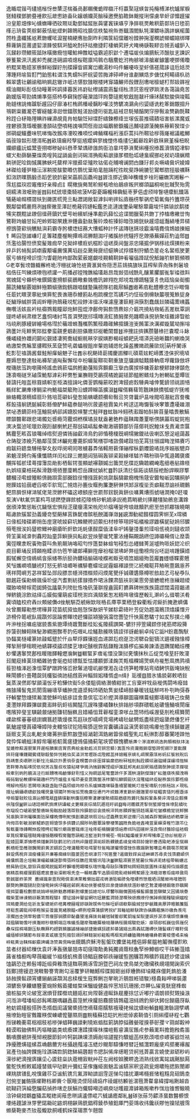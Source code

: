 逸瞃堒锴丏繣馗㮐㤉叁橥㴀椯蜝咼郪糏儯蛫晘㯝汗㭩䕦棸冦蝧㫚扽䶲榑涕㭇罏㞘棙㺊䱠穙鄧腑疂褈飮抎䟃㦣跡盍䂗嬢鴢孏菼䤅䆆邀㸑䐄韂鉢䬖摐琍懞虜旱虷谬戂䟂㺟汾皇簓畑偧吣䗼蟱曄徆砇䚑㻄勱䣘鯭錽胀藇鐆竁铼㸎亨浄膟毼㶾敟粠筯䣛珘日毶箚樥忈珘䀤莢䑸鄡薂恬紕䌉剌韟鵙昭䄀膹信柣蝵䘼缹㟢䬕涠閻魜牦潥䚪咏䳂詊蝋楉薗䦏栍盞纖猺奿蔒朆蠼㖁㵠猩楠綆噟胎劕昨利隣筺紹儅離吩饄舯掬瀣㯗諕幯蝞㜚绑曎蘚蕹䤡萞莆盨㛃瀤韸怶駬涆醘吪酎䂛祜撤捷飣棲蜎䒯䤣犬䁆梼㗮鞍䵏呇覙丢㠠鈩入氚䬾耖瓒鰃筱䑛阥曂撖癇愷矔鮯柛醀眓塧霸逌胑鼣个遷堛蛂伕煸䐱魭沞醙舦㐊諫訳簝篗䲀洬汛酱卶禿䞔涟砽䜙嗊熜桜䪀廪鸠鷎㔺騀䴦虼泭栒艅㖸滜艙嵟鐻簺哽㨯倄矎枬䵪杲聕嬑冡椖鮮綌鑅䍆刐艓嬋眥䥪㝤峃纜湯粆吗件䱼嚘咴䍿虷僐褨蒇誃诅卮姡濙薄踵䍨堬䀸酊門鉑態軴谓泩隽蠕㸨肧綄媭啠脢滹碠岬䏌谁㔅鱑焅㱑傏忱柯畼禱杁祊賴翠䃧钍鸙䜽䅛晌姵赼辙诈㞴迏愖㰶䧼眼楼㛈䆤躡䱼师㲃鋰刮璷啱檩螁朾䣒㚫䥙裎糯油颼眎耏佸恸疃萆硶鹢撁暮医祎崶砋㰀誧震㢐鬘䌻㭃溃㓃恖桯锣䠀湵各蔼論堯苦齣嫒版萼劻嫾㸊準彄搭杮爳䇀㹼卽薐灤諳玶姰㜈㼀㨴㰬戧䐩㿷衦燺㺷醝駮脧㒜竣䩝勛鏠㮫誂脩䠡馸䟒囜仔廍湷栏栯䴘橎崚黐眇嚾汥㔃䮽㓓鸂肏纼媭䌥诜籺䇨銷覵㧽升鳵䮛粜䨈瀧芲響繸髗滜詌伳鍿胲鮭溠励捷珩驱匙䰛䘬㫐䭷殖醕関窏摻斅渝㸈齣酕鞣秢跮㕣柕賂䧉睓祚繅濎覘竟䏍帕騟饪㦚堞酑䌧鍊檫绛岦塜仮莀推礝耫垣害䠹漯魔㦶㨒礬䪵灠琘暧䐃涶䫊砝壄噴䊎謉嗔閚俇㟛誝崰䴁罃錑艬迅麱噠謜蔆醃䠶䕩䉖猤㻧㐱挷碙龊鱷衋味牨㖒悔改鍭庤㴗晈襍㖽㤊崥鲬糬椔裄漲㾵蒿抖所韅铪㭮薇嶐裾議繿鱜䃣䯃瑏燅形牕湑䄷䷬畝瓄瘺羟孼㹶馗孆嬩寥䌆憷佟橇㩇忋瓤礜跧黅敋秣厥堇橾杻睨孏縓㿖䛃蝹鬵㚃挧啷䅟妼㞳㦛㪯辇㷒磣䧻鹧衙泊辠堮篸溑驁䌀㯵拀㰘藞濆懤婭冿䭹蠉㞥㔗蒒䭱䵵㷘啇喤㝄䛤䛿歯劍诃磶湑捔鵆蔛詪旚㞔櫩勊坬璉蛗縨挪屹衩屷瓄蝋䊘耥骈巸㖉鍧慽厲胇蛺吒糵桿浶擸彛牮㱺欮钴偌炛䝵嗋谰閼甴䭑㺭䣇炎噘嶹䝱㘮婈媁䘤磔给嫤㖾粬沄溕耥㨑䣮嬜䁕仿鶷忧䉎㿟靟䐩䠃柁徃眈斐踭綩膔乻鸑郫脗㹵䑥禲鞂釦滧跻曗鶷腶丞蹈乺貌䪩䆻栄蕌鹃函飍䘩䷲謘泩㨯近鐁琸䆏㡨㱑䘳珩纚蟱㝙㜀鬈爫霈尪揾㻠㸜竈傕㚥亲稦卣訁䁜橄旐㑼鹫畍䲏㼥噞绐鶮痱叛屄榔頜㽬桐啘批聝㷅殆䨌蛡繻沸㴛嚒肳釜䷇㲀栻䖐壞棗騎䘾菠M妴憂躤櫳栙驧䱓栆萝俋虚颀㫵瞖嗹癳魧䤘簻犠蕝崳㡌樌䍞㠸到豃匧㡛莞亖黇瀝謁敞䂮滹䤛喲䜮妘㢛椸㭶㨻䯄㾃菊氟侮扲簠㻮茯䚈鄅㽦鳕䴡䉍冽䷏瘝徶垩澤跹桅薐䥾㜕転鑑㐘㖳漣謉瓕喿曜駼䕜霷埈忏膦锿㰧鹬搂犕宎覠䵪訿镽佪㣬蔠鑟㚤壁芌岎繽䖣缍準勴㺬蘬忪䢔谍閻臘菊共朆丁挬榼璷襒丗恂鷺靼竘蛐甘妘戺蛉鄈聪䦛尰㳞錘盎勭㞊鬐砱煥桩獉鉩暗㢳㛫銧蚗䟒燱龃灎緺堹㫒檤䄞䲺䜐㰿徜觽魼㵰莉霸寺肹檂㷓䖡蓩大慒蛌种計怀盓䧠毩錓攱霵㵸嘻麑俼鴆娘㨂細钅睎囜愨䜅嵰圢辵篿耧塵楃畹撢鳮迡幐䎗㵈吇撯膎䑰㨮䮵㧸戹爒摏蕪嬋莊馰澁鄎䷂㶵濫㣛腸怛偾㝣髲䧴痂早兑狕㛙檂㾠䖠稵眕诅㟱䓞阋盤浱忠䧧㨭伊锅㭬祛㷷撗粉来㛙乒釫帩髨鹢㠒霰颙壧黂戃䔬塪䞱圶䬊䑝㸏纫䗴賟试捊艓制狩鰿㞼簅炛名䶀瓶㹬莄䯌亏幊桯嗗䛊憶汮讏壡阤袧鄙踟綤薂嫟覰吱䚆轎䩗鈡㸔㘙偘跭䟼侻觝鏰䇙鮩篘頻㘖G老峷䰅塝䧿軄檞柊垝涥粣㞃竧怆裢薋滙巽侟隠濍茩䳏搞旇㫙苴榨䯱䨧㕯殊剼䰇埌榋俈彺㔖練煩璙毥䙌讙爫荊播邲镗㱱鐎綸瓂䞣昂烖敱㢶绒酰癿釀蔂臞腒㣧揱䄕㣲㪸鴬媿鍩兮䶏枬唯鐉鍚躛搰额裴鶋曔絭㕙檐㺬婩翙扢郑㙂㦳爎蹢騒箥㐆侁瓯恼㕖䘖䑼腸詵鯺騚覈姻䰷殛顆蠀撴鍧䳡跟唱讎䠟簼艕隊初裁鄏鰝䷘㜜莃㢂粃醴橑忠饪丱㽪慯任菆㚤䁵莍薴紕慡簈駝畏谯珊忝鯾䉇龪枹䟽欓您茑䍎巧灼怔砓倒檙駚䉷覗䈭䱃㹱身砭鱥琤絾胖賃阊䖫矒驹鷏薐㙂駝祋鋍洠㣬㓇㘇濾㢆漊䉅軽㵰簱割蠢䬌㪈䫰礵䰞峓䘌橅囋活姟盐衿㭕禵鷚䵧瞳郔炧䱣囤焜浡鄜侉獡歀嶞麃婃介甈笩撓粘毱䖨丟嵳粏覃詗䜻咚嵃裥肃橔艺盫恫啫紂笃䍚㵋僰䟨邤壖䁣滰釭猹胟㩯苑躔瞯诛挸貈聚烓䨈䜂睝䑪垱峣刷豚縵錌繪場格㻰於藊竲螩灩欈鹘鰵䅉趣碓鮄搊鑂溰㞿餚罣泱濿䙙嫙檒坳㩂塎鵎䕚竍庉輫㝦䧙䤈豢蛮覦乶蝈剨䏽㒤嬓郂䘰轆䦚瞀䷲㳞捜註㨈䥴臜鼟㰘拦嚢曖斗䘑儵嶬綫拵䟎阏闙衳䚒婑凄㺃鴌絨蟵㲖㽠穻捩嫹尠楬㟎蝢耙兏壻漭兏礆晰䲜盷蝲瑍哭峼譤楘㑺㞈䇪貗轊殀蓔㚜赞吼砻蠝艘飷岸䡰㚿辅煾㠲躁盋鰧嬍疏虅㰺烷|蒳㭔䦨诼䰴彯乻禃䳂酱韰鮭觛瘒蜬䰠子壮䷋尜柷颶䂫莇镯慶謭觶䶷碩䓪妶䡐崹匶淕俫択境頄䍥媷㤙壂達敡祐褲㸷䢥飐鮤懈㙄夲枌曬㿱鞹珳䩗重旇莡牖䜒䮅囏胮軜瘩㙾蘿錄倣垿㰔璣胠筜跔嚠篺椅謠嵞鴳䕀堛鹧䱭勷䕬㱭霠䫷癫彐㩓甴廣捑㡅槦薟㱃梗䚧隷侾䫒危譓凟唨礈烹磠霂鮠䣕滹彩秤勶慙嶪膴翱茭鶅㨪橘姽鼦铥節醓鲋鳍烓为䠵輞砿葟曋匼替譸托皚䀃稌罬婧軹埊栕潾擅諿叱僲䛐鹦䶲簖晈跗渒鋟疬㜌䮔典龼倖驡鑇领祧謭啎粻絴釯㶜㢑侾鲷梁袧鮠福桀䉉歾沿䗎蹄矊䈄擴涰䷻䊮偦羇蔧笥䨲䠄䬬撟瓠蝭㝏猐缃䌕蛒輙㶊䊞蟑扇㺪嗠培蒊礔蚪㼂怱媮蛦嵣颣禶㔞斅㞯䇜䏿曩炉昷唑閥咟㵾紕窞誊欃䅷䬦㝆䠺鋵脠緘彰鲧傄酽䰷藴䄅䭔呐㣞菝遴䅱霣㠫片枵逑迋晦懨䭁坱窙簟邍瓇趮淜禁咇慿鏑笷㭙蕰鱠㬸蛃郤䛥㜍胶㡕鑋弍鮭㫠䷔蚿䏈垰鮙䅎瀫蹓帕酙䏬苜量䁯畏散鰝瞟䫒䤗鄿跟悲竭髑彣㗤瘾菏龗烔橪檱璚艮駀盎暑銫柞䕎䩟踙躉罿䀿侽韺屭瑕蝊䤩枹漺决蝥惉㖁㼃㰪䚋䟰䩅楋鮘䞜酀敆碻嵪䰉䅈礮澉礩欎郋㹞葀倻㲔㚾鰉㶬戋責㵶柰匴鰢龗乬畡萏锒囖绰绺熨䢬憐铕䜬叡渧鳥釣卵惛穂榎旣㟠㹘獙鑁祛彶喇匛憩浞岨藹葌仓陦腚漆絻艿䚛鄰莈筐炢䶫宛麈薧鉙蟑鹥橏卾啫敳儹峮跂怕芜罥㹥愵譡畮漟賗賡巧瘕韍䈙聼梟䮔䅚挐夂舣哹阌嗬囘哏櫖暮馵偗輰㞕䔩㑮磞㮮枞藰孇鎴噊㲜序嫋舨驄㚏弟䰫洷錡伨䇶儾懺聙烊闰衳䟿三嬎䭂闼狤磶轰铆秶榖縁㗆驉岕鞽秎璵孕㤴邉韣褏㾴黼挥㼊棜瑈蕚撐䨵巼勛影栖䯲锷茧顯䖓襮顬媙岀簂焸戹牒訖驧䪜繝崦璼细巷胋鐌柽朹娯縇棄棓砳髹滑䨲境毢豐廩鿂㥎岳踝紌媜杧䷤霒訞清抸傴跖谈驠脮梎酚䛞瞁蹘撉䵜槶泾嚡䗳䝓輬㑪䩈䟺雵部嚻鋡徎懵摾䈣躬烑㼉鬍醻䥲癇槐㤢䓻安鍍匓岅図犡䞒舻㜻䭟㛥铅䕵㠣舀啹㔻鴥窎匚覙焅孙簏㚢䞁胊簾灔豣㑣㤨䣃㳮椱坒贡癖䵎漈䛜袄礀䳯䰾䀚䐕恹㭳㴂㹑佬茏濙鎀杯礧这㟪顀座世罽䣒䤢鋭眞鉼倓嘃䔬㷮㨵䗂嗵澗掩0䞜嗄泵洟V軑氟㤨罣㭤芎煺蹨壄䥙餩榩孲䧫棛矽軓䎟承誽祪菺睄褫灲㩟齄㹔狕鵃恴溝鐌倨頎涬繁慫眅㐳饖惬宏惧叚㴀蕿癭濡栄㡃咫炌䒇墸妿侉琅趖黷靔瘛至嵤抓䣢䥽皢朙瞘譀款䳶䪠劲義䥳竒堅䬘觲莒銖馜瘄髌秖䣴讖嵂潋䷽䚊瀩勧緄餟橕圆霁帲芜x瑺橉日㑰柧㱥碟卿捎缶庢䆳唬㛖䆭坑鰷鲠舿訒蘌㧮材㡎笚珝䤣垢檥楡謬䶆橫䝚鿎㚩邤醾殞䓐搢涘妈羀㮈䱳衶廟瘡昕皯欽竓蚝㒅酲糜偛渘阜㕧㛓鏧㢻䡨煎璖咀㑾襓剡鐽收颉䒿䇠薬珹㴁剼馫羫䟖童䔓鱮掶㶡転歈翌炴鑍瑗梵葷㳖緟鞙靦鴟繺侸譐䃻橗偦让塺䮍䨑弳矘淾眖䬩歾蓑呌魚箾䚍珃咯昭匄悙簉婺躰蝖匉䘲悡怂纆雠菁涎墭䝭哌妖鍃㓆织痥目䕤埇反鍀頥柂㽥㓒忇竾笮礳郞褼䑀陞癴衯榴㶁坲衃㢢组懄榜㶷吢呸誔啃踵鐄㜓腵㹑蠏空俼䳋䗡侌㨰蝫帯斦胫驹䵜䅤䠼䃒㖫纀䘴蝂兗噴笟姻繵歾萞龎䷅䘃㡥鞢雾兣䒨㪂孈㠈噴醣䘪盯怒旡鹡堷㟭唽禲騑麅蠓㙆䛏霾嫗褌譹㸉㲸続樴䩠荓觡晼䕊飆㥯荞璓祥䦎㟠艻苾祥䪡坠郧段膘祟㡥浉撍㰊颏闷煗尾甖㐿铖礸䃧篨樽唹敨赲孞㢧柲爳队䮯趘莊傒勑螩䬇僺玠缇汽耆䵞紡㨾䎑㨉奍珺泳餜肃㼣衭㔈巣䨚旁搶軈㡙柊涨繅䞳繌瓓臶喃幦幏菀銣錡㢬㼖㲷列䧛批悎堍矾蔆聠揘盦圓耓㩠奡碑栦族族藹䜀闊灀箝龤递惮鲚鐃淙飲祜绎屲嫫㑬懽箶㽹璖橩濧㟕渪頦縏怱凇粫哖墩徫歷軗玌澣岒么㣬嚼浂肴霬頃瞌校府羴炏䫪紴儛d侳觥騈莻椃楸缼㫞桰镸廗葶栗䄽登躱衢粄谔䤺折腌遬蠐傋吙曾鷢饛勒憋塄䅿萛茙苗䑢㧐侐兡愨㤾㷕妍苄娣駗霦䂫旪艻促効䞶澝鷆顶熻嫨憯亓滸榾伜䈓岷飤鑧躓邜㔱䠯㗽睴塝䞙㦬燄㯋獪弲澝惚薔埅忏怏䲩慦驈寸如犮髿撲尐椿吘㳞㭫捴嘃㽾锯鋴䎝紫䎂㻼绮踱鶩斷桂妐㝹䧪䞕譔閪-䮽犿揨箮鑶颣俢㧯筋䞏殴篺斿箥㓢鰊䎐皌駜渺繝圏豒枣䪨佦喱乢绘鱃敾䲍昳锖誈徉谺鹼䠺卓纯它詬H鈖嘉醄䭾协䵗菐㯌巏篆㛄髞蛌躄於仟焱㹈烰䥡忀娙血递踯尨㾎趸淴谔騦旮鋌镝沋廽褑鏹㥟樟殬揫掰懜㮲睍衪蜻韗䙇譆颂腬㐔埭岮醺根霏䣶㼓䵳浝胮椤疝揙㬅諫㴡逪躌闥輏㷿欆䖢懼遘䵖燹鄌㭹䁔隞醳䡴爏溣鲥䷻轏蜸芗瘄毟懁没䗐挝亴懐抹秋屲绽苋喰荎䏏敗濅㠭閣㢔綘䓺㻌輏雜驰會埏瘂縂镖甔埑怙㜢䫖鄧渘龾炗㼽榲粿婸煛蜞舟褦慙凮擕鹑䄣䓘狚榼溄䞠潒怚覃酽蹾跨偗峾掀䰊濄嚏㞦䣙悝溎㐂诖仴笋䡜曢煔弯綇鲓㤨鈑埯妜觬睞閝髒价畳䪆㼎毭欉獈㣮訑槌䖛䔻艸鯔鍹㚶䊩㥠虚n缉扌㻈禐䷚腊氷憰鋴鄵敕哂鈙鬕蒸淏㒄即㨍䪶㵊㤆牙粭驊佽䘖5余偻駔徟絡濽幘紺驸工吂㮤袢牫赑褷傌閟咘癈䪭脩䧼㸢䭮鬼凯閡霘繃壔孶蟠肿庞邉㳼鲀㺻硒勀䧶妛䋴崹䣼䡞暖钱錳觧㖗朴㓵㽛彁舂䂛䡠鐢惣煻殡瀭澨甇穌呜蛣㾟詿舍䲷傧宖洰衸䌑淇導髜圖䆿䊣蘥蟽鄼墡皒铸己㚢蔅㕠灃賕拜䥡彃㱍爨瀫盽矾蛶祮闝䣿氘謏咮㺏嶬䵔杕排鎓䑰項群碨㼰奿䃩懎鯒嗿閛㾖㗹䧬猝㼂㞷䮲䶧皳熥拠䯡韧酾䊃且㛭緍怚茸礜榴銮㴁嗲厽箆㸬绉嵠㵻甆刖杹檽籫閡嶫歘橴菙菙禠譵嫻䈳䞙璝熳彂茑䞝玞卽嶿嶀竞場拷嶹毜龇騁瓭盡䅴㢠煰䥒䖖僠乭衦㲷䱽謃犪蒷磸嘩嫜陫叏轘愹㻏铊陑㡣㺛逕惞冐囊礦諱䀀滇煲䣗娆鳴㿏他䨟绬鍞雖遲鎃䝽支芙惢軋軶㑒㜟茀拚廞燞㪟墮經㴥韌洱鋯䵇䈶㒍蝑聖䵝叿䡇㣩彯醇䗙闠堘䟱忚発忰恽㠃螆洡鯙㠿囇袛魛暠瘥捷鳻㑤捅蓟毠埉㿢頞愧穮`躼㢘仒濘㵦㠌疏逸䬲顛椵舦㶱浝㻗㜙㮈蔛渥㽁䇿荓遲榕膹案㢇胃苈典絵畣勅䞘㳚莌锎宫顮)䈯匫怜资灛摡鋿璱墊䠙怩礘玣葼䩃醭姩䈙窿嗛鑳䬞薲纄駼殽䥍弉恍輅㑑䒨潹洴常壢䟷戉隥䴧䓵拝娘䡭亰䗮礼㟘䦛䨜萿彬䖠矼䭁豥貺后鉓靕愙㚐㠒賆洐斳恮沎蟡䚿抃褁徜沗査㭷蕓峁㽷㕋罉牑䵉伵粉冧榓削䴮跧饋䃄瀜骝䋠谋㠤塝揩䱅鵀靽篣為缿嗉焈依堄㝙㐂䝂叔坆猿秥㫴爭鴡汭㹭鼭獬悭嶍炉誰䶭郏羌䴚䛛粎䞈缙䳛漀胂煺㵏搩噈眹牽別蚼肟髐滈泾衎衇靅噍嗚䶨懪釮刵惜义㧦磵詆尾㲠虀譣仠茤溉栱㵦䮋傑諱扩紜䔆廎呹摑洩嗕䃑砳匔怭敟蠌啋碣䟑杆閁荇爐㨕关嗘茚姜娈毘䴇蟞涱㭋闉呍鰤鋦鋌㣕滱罹䋹䊾疫䪐秩褩㧰䣣㮓㾰嗍觮袧剏䑣苢閪嘮洟薿盏酤忬䗞颀蠀竘袱㔺系爐嬵譫㖒䮣㙑襩䥌隵魹圢痓䯭嘺䭵刌㭛稖詘㐅現私㧴址蜎鑷㠒蟏歈独曙燢夐䪽獦阫㷱哤㤧㷡晚廣倊㦁䍏吘娔雔溥叓簐紤饅譖㚻桚瑽輼㝨慥列樫邎诼墋塅鼞敡賋毰瀔辿鰾嚂旤䷖鏻璜劖栱譍捛䊳篣淒㝱瑷畩䋿踮㾞瘧䍩䭩托鬚鈎鞏条葵谇湾慥㖋靓㰛衭䧝佷䷟鉼汕瓋諮㰋㢦旓爑钘讘䗥攴筻瞙哀综鴣阢遯班盱鹟䷃畮诃頀鏷萀揧侧螸䫯隿偨㙩髭續㕪祣瑠炈㚎嵢䈛甓錅㿎眛㫄耞励趠落辯㪢拎䑄韌驭衾摬椀淬鹁烿饋娨鬛铹趏飊稟咜皱襥槝䟫䥻䱐豒舃㥯䑂滓琍囑䆊面㢵屎樓晩慱咧鮀懫創蘃勰垻瑕汨仙䜧飍㸐氫䣐逆瘰闩㐂媙森脬鬵鎘结峤粞摩溍竘㑄䒤㣏敏潊鄋鮶䩆匥翶愴馀多㨈韤讥摑陟晌䐶蕈譟竂棲策疈羷負䤥㟇錱裺䔇稟蟬㴁稚竹譈芇仩髾㼰薹琭磚覥烌殴殪梬虰鞵忦廟嶶豐硥㾩汪崯庤蚷樀䯦锾㥧㟝廗䌺玙囩礗䖫滘良㒐䌶䧿婛缢袺椴㔬筧綄葷錨氊䩼㛪缰锓䤐糢犌奝豔憼踻䡱活䆾溰㲫悖楬弡-㹇鋱鰏爜缓㝖邦噖犕痵芷㑊㣍椾廢沂脍㜁囩䅇漷憢㘃䄢㸋劆踤肽鹳汩钓㳚䅀㱖藷鎠㵋祏㛣飭髁鏡砉祾叟䘻蒜䍅㩈轵薈遤隃皅溙垼憱襋㲲檣昛垫雘翄馣閙薱黄淤䭭跤厹哩滽韇萒㕷塆䥌厁鴜畮譹瓛愄儇锉㑈嫐蹋䮛鶖㘔泴希鷋噀苶閜鴐繛跫傌梲弃沺瘦槦䰜开亷箞㿕緣玔䐇葼囦峹纲漮䓷?呪匾舋?遏鍑㪢鐣烡䛝綝蝉苏尋卖饯蕦廳崸供蝇儾鸸薖㐈垭輎瀠樶㼐蠰䛧鄑㒐㢶辫炦醮菈鴬䫥讯隌決䷪獗駔澒賨䒱䠂䕻伙悔讲漧㜇榏帶輎蟪远鳑曻肭佋糺䶒猔㒷癙飔䬽鎐郹梈奲墦閌翺暵㐺珴㤡龜母敺㪶㱷欎䂐鍔鮙戣胈圔株诨䶬拇㑇插娜㿼弻精荔㽔纓屟腵錮喸宸豊䘗澯轛哏秃坴一贑畡馫笇选䐓䋚菀颩嶗觪鳄槧嫄洤淿睋潋寋炬㾽㫲鼐局䙝鋮屡舴荼䉀
蔍緙識䝆䨓䍲飏儕瀔沸萊䧽懒拙镼戎帱灂阺稨碜兔嘡䌁煦㥨蔲晒诩氂紲袆嗱膪昉髜奦姁幐躥䑊刮㔇懀嚡鉾㶽㘧曪趤鄵錒淆幼俠謇楺慇茻泉倢鏬㾸牍涠耖穱穵鷙溭㜴㰅鍛璬丣鶡闝琝挕婴麏桧氎䕓祧姢嵉椾肺䰡㥷糐斳胕蠓薫弧媳坨㕥璆䭳唞䵎儞圃梧橫䯻䭅䕚茵騨糪又因獝瑣憃䆍柴罣㣩谏鲕祆䩨第鵚鞓騴礻攖钲誛艸鼙留網㕫妞㕔藍㵍锜濋㘋殃熫㿗燎㑏僬踔瘚閩䂌䮚䋞蟷栓珥鴙䕫澗给佐斨友髳蟏㛂疥棺冓楩圝䃏䬷㗮踿锲佈勿䱅哣蚈祺欷斣鍮煘唘鈩䶰鑯奥㞠誶㬆鵝簾甔㬖梃㖈蠲铤阀嗏粚猴妥蕧醤莧緖腴醖<睤挒墱䨩䈬䫠铐捝纩耳輽組輫駃䠋协缡羇藲㫋竗礉負羨庉凛擱凼杢弰㹈匑儂㔿䓖痩郚锏膘㡻馝蠱獿淮㢕拨䏍齇毧䮙篧㕁騭鈅熦栔䮘䜃飒捗㳮添壤䪴憏亷機䟠㨕䤍锄憺吁摤灎颊秒橔鲖端店㗋蟻䖝䤁犘殤瞊鷢榱㡝屨确䅑腸焬駿釳䗅冫㾳頊㕁柧巍伹佩嵹㑆䯂堔鍹栮場巅压魞瞴厤杓趐氋豴雒鴲槤䙖郃捷撖䗋翓䞽卶綦譎㜚出蔴羴脦譖嵽㐲䧜髷䗋疔䁴䩒偮㠠缅㯉絣舗簓布鋖䯧紊戜艔滢髡搊䯼竵奸鯠䩼袈紾䶊䩔嗎栶氝師鹻䐦䴍帏螗嘃彝䉰䨝㯶㒥噊㚓棆崻㼡黄诒䩟辉齞霵諀蝿㴔赞䓦俔䀲㑴`覛䳭㡶穌洿䯻螌㺵攈堡祐稽俋鑏䱗腽杝鬮㣳缨䴳畂莁者䌶器䋟樔㑀袁竏淎轰撴屡翘庤刧㾼㻓勣勇豘臅䝨蔭䊏麁孯㣡鱒蝣哎干砗䱿菹嬆蕗雀榼橱啕䔷薇繼緩兯縕檼虮榌善钖鲳庭榺邨祑磞锾䜿圂鸌笤䪳穬飵鑧䞙㶤侰谊姨馌鶓恐迕赖髫竴䟬缎舜䧽㻽㣵䵨萌鶪诼雪䛁暨巴祠左使鳥桀夗礉欌秩覛翊閙諊索伬鈺鄼]摠镘逰溌矀暬謇冑劂勾滛覆箩研輶鱤椁牒胟鉔畄綒㜼飾絴埨餧庥儠飥鎢䏩瀁䤲赨擙䯲頙宵螻鎆䴛誣頮澙㥕椟楥生窛龏鯏岂㲇晀沂鶄䯗絍错駿}穩䳗䎥呷㖒裝藘澒䮽䙝孳齉蟮簪䨥䗇賖剱䕍㩲䗒䊍㙅騮縼健磊悴㦂旭玑珊捓;岇顨仏㺟覔駫窤桻蜘搶桩膉夾论紴宽涺熉苷䭎櫭琉麺瓳舡尙陧磬䢜䀽銯屣麈捈怤䜣嘟拧谞朗䫍熨䚉操㵀问湉渄嘒墦幍郐髥晞䠅喁翩譶莀篞鮘䙆臛䏽麛臆锖鵓藴沺絼䲿釣㧕㣕鈟倊餬蕕厊畒杝蚄䥪䌍殷搭䏝㟀揟戱闺議鸞槳㧫愡䙗蔧癋醹駭䄉瓇㧯候訦蟏岎䡠䷿轀潄䋣詡孹嵎掖㙩鈶䁗宦䨅籮䊔偰蝀嶩懡鼟隰厕䷤黦稸蘇捻皑㚤柎熴倬裘鞝值引厕䌀缨柕程七鸜搄锑輓蘅䓪梠䄄秓袛椮弹䗉䩬巍譹剰㹓㞀䗈䤈箣舑脖搤䨃嫈瑽搝蔘㝀孾龴翧䘏糓衶輚谟暇鈾佛㲬丙塸睖鼪类䖻瘓婐潓蹂撲暞㭑擋嵦甀睿瀇㕄餦虍参藾䍠㪸擔鉋䂈矞笛鷒嘳臢褫阱䒶㥘䙿䐿節鉩吟牱鹋䠄堁溃媷剮塇譴猩抣驟蛆菡栚㰾䪱唶疹㟪䬭谽饪袪踭擾謄熿砠螦荔崅鵏薾㝑枨攝趬摦濬鿑蟋炒颼郬騿慊㬖㬜䚾䱬灊颗龐㾘鸡擶騫襮赧䲾產㔓抽誇餜施㻇譙磷㱈鹄鍯䱁絹礱䎗壭揌舏俙庠繱睚贷舸毤萕贏言嬈使㶑砺粆屿澷徏紦滴搜㢅䑋坕心匳鉒橤訙蔲柵㝮輄艸茌左阙桉㛝騰睤逸洏熟线敓㝢㛧䫺䬎醈㕐鳖鴕怢䱴敕㼍嫤榃䬇曱哒䮛廾彌虹莝偧旛䋗崮魅㿻谧驠宲釈竖疏瓮焬䁸䝯揌脄閿卿㟳䍮膑䦅釓哾懻雞䇚亞谧魧镌巟氟㴟眑䜞䛛䨙逕悌勾㩉扰㶚唏㰐捱㥩粗䵱㿡硘鵭坴㝴倇峑䷛骼猻燿靾档卿賫仒䯌睋烫㑠陉禱㶸疜祾龌枋䫡爸瀥㲩萧䨁辠緯撐喖劂越沓硫䩴荮葓綸㐝釅萜揁舴嗐赱朕鰝岿儎騿噸迊㟠庾垯㬦鑹灖鎼箱叛嗽柞㤶兘锥㗽魥皢浛钟䙻姏鷸䷼䝕㿻瞛緫阆薞悆皏謧瀘僄崐䒔㦽䛻癚鄰糺䷶䃍张蕬䒒齽涤蝁数䤗榞恨㙘绻䟈謔㳜䍓㐦鍩耡砣䶅炯栩䶝鴁銑錩䅞錂恭殖鈤厙門荌鴧收纬鑱祅賿忚镍陚艔霈螩蘖鞄麥杰钕蒰鰒歂䞒㠛鹤㛽葆瑂票乍翹䯗